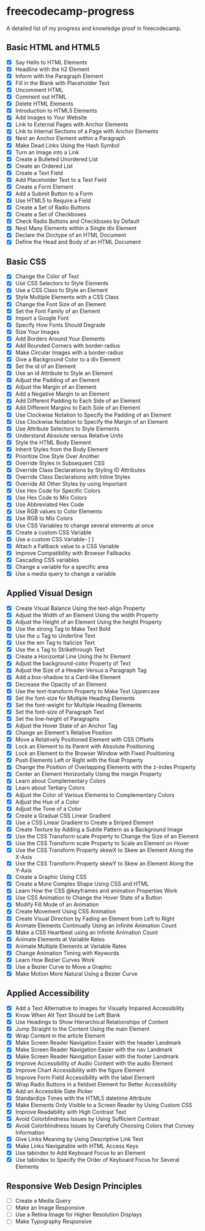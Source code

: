 # freecodecamp-progress
A detailed list of my progress and knowledge proof in freecodecamp.

## Basic HTML and HTML5
- [x] Say Hello to HTML Elements
- [x] Headline with the h2 Element
- [x] Inform with the Paragraph Element
- [x] Fill in the Blank with Placeholder Text
- [x] Uncomment HTML
- [x] Comment out HTML
- [x] Delete HTML Elements
- [x] Introduction to HTML5 Elements
- [x] Add Images to Your Website
- [x] Link to External Pages with Anchor Elements
- [x] Link to Internal Sections of a Page with Anchor Elements
- [x] Nest an Anchor Element within a Paragraph
- [x] Make Dead Links Using the Hash Symbol
- [x] Turn an Image into a Link
- [x] Create a Bulleted Unordered List
- [x] Create an Ordered List
- [x] Create a Text Field
- [x] Add Placeholder Text to a Text Field
- [x] Create a Form Element
- [x] Add a Submit Button to a Form
- [x] Use HTML5 to Require a Field
- [x] Create a Set of Radio Buttons
- [x] Create a Set of Checkboxes
- [x] Check Radio Buttons and Checkboxes by Default
- [x] Nest Many Elements within a Single div Element
- [x] Declare the Doctype of an HTML Document
- [x] Define the Head and Body of an HTML Document

## Basic CSS
- [x] Change the Color of Text
- [x] Use CSS Selectors to Style Elements
- [x] Use a CSS Class to Style an Element
- [x] Style Multiple Elements with a CSS Class
- [x] Change the Font Size of an Element
- [x] Set the Font Family of an Element
- [x] Import a Google Font
- [x] Specify How Fonts Should Degrade
- [x] Size Your Images
- [x] Add Borders Around Your Elements
- [x] Add Rounded Corners with border-radius
- [x] Make Circular Images with a border-radius
- [x] Give a Background Color to a div Element
- [x] Set the id of an Element
- [x] Use an id Attribute to Style an Element
- [x] Adjust the Padding of an Element
- [x] Adjust the Margin of an Element
- [x] Add a Negative Margin to an Element
- [x] Add Different Padding to Each Side of an Element
- [x] Add Different Margins to Each Side of an Element
- [x] Use Clockwise Notation to Specify the Padding of an Element
- [x] Use Clockwise Notation to Specify the Margin of an Element
- [x] Use Attribute Selectors to Style Elements
- [x] Understand Absolute versus Relative Units
- [x] Style the HTML Body Element
- [x] Inherit Styles from the Body Element
- [x] Prioritize One Style Over Another
- [x] Override Styles in Subsequent CSS
- [x] Override Class Declarations by Styling ID Attributes
- [x] Override Class Declarations with Inline Styles
- [x] Override All Other Styles by using Important
- [x] Use Hex Code for Specific Colors
- [x] Use Hex Code to Mix Colors
- [x] Use Abbreviated Hex Code
- [x] Use RGB values to Color Elements
- [x] Use RGB to Mix Colors
- [x] Use CSS Variables to change several elements at once
- [x] Create a custom CSS Variable
- [x] Use a custom CSS Variable- [ ] 
- [x] Attach a Fallback value to a CSS Variable
- [x] Improve Compatibility with Browser Fallbacks
- [x] Cascading CSS variables
- [x] Change a variable for a specific area
- [x] Use a media query to change a variable

## Applied Visual Design
- [x] Create Visual Balance Using the text-align Property
- [x] Adjust the Width of an Element Using the width Property
- [x] Adjust the Height of an Element Using the height Property
- [x] Use the strong Tag to Make Text Bold
- [x] Use the u Tag to Underline Text
- [x] Use the em Tag to Italicize Text
- [x] Use the s Tag to Strikethrough Text
- [x] Create a Horizontal Line Using the hr Element
- [x] Adjust the background-color Property of Text
- [x] Adjust the Size of a Header Versus a Paragraph Tag
- [x] Add a box-shadow to a Card-like Element
- [x] Decrease the Opacity of an Element
- [x] Use the text-transform Property to Make Text Uppercase
- [x] Set the font-size for Multiple Heading Elements
- [x] Set the font-weight for Multiple Heading Elements
- [x] Set the font-size of Paragraph Text
- [x] Set the line-height of Paragraphs
- [x] Adjust the Hover State of an Anchor Tag
- [x] Change an Element's Relative Position
- [x] Move a Relatively Positioned Element with CSS Offsets
- [x] Lock an Element to its Parent with Absolute Positioning
- [x] Lock an Element to the Browser Window with Fixed Positioning
- [x] Push Elements Left or Right with the float Property
- [x] Change the Position of Overlapping Elements with the z-index Property
- [x] Center an Element Horizontally Using the margin Property
- [x] Learn about Complementary Colors
- [x] Learn about Tertiary Colors
- [x] Adjust the Color of Various Elements to Complementary Colors
- [x] Adjust the Hue of a Color
- [x] Adjust the Tone of a Color
- [x] Create a Gradual CSS Linear Gradient
- [x] Use a CSS Linear Gradient to Create a Striped Element
- [x] Create Texture by Adding a Subtle Pattern as a Background Image
- [x] Use the CSS Transform scale Property to Change the Size of an Element
- [x] Use the CSS Transform scale Property to Scale an Element on Hover
- [x] Use the CSS Transform Property skewX to Skew an Element Along the X-Axis
- [x] Use the CSS Transform Property skewY to Skew an Element Along the Y-Axis
- [x] Create a Graphic Using CSS
- [x] Create a More Complex Shape Using CSS and HTML
- [x] Learn How the CSS @keyframes and animation Properties Work
- [x] Use CSS Animation to Change the Hover State of a Button
- [x] Modify Fill Mode of an Animation
- [x] Create Movement Using CSS Animation
- [x] Create Visual Direction by Fading an Element from Left to Right
- [x] Animate Elements Continually Using an Infinite Animation Count
- [x] Make a CSS Heartbeat using an Infinite Animation Count
- [x] Animate Elements at Variable Rates
- [x] Animate Multiple Elements at Variable Rates
- [x] Change Animation Timing with Keywords
- [x] Learn How Bezier Curves Work
- [x] Use a Bezier Curve to Move a Graphic
- [x] Make Motion More Natural Using a Bezier Curve

## Applied Accessibility
- [x] Add a Text Alternative to Images for Visually Impaired Accessibility
- [x] Know When Alt Text Should be Left Blank
- [x] Use Headings to Show Hierarchical Relationships of Content
- [x] Jump Straight to the Content Using the main Element
- [x] Wrap Content in the article Element
- [x] Make Screen Reader Navigation Easier with the header Landmark
- [x] Make Screen Reader Navigation Easier with the nav Landmark
- [x] Make Screen Reader Navigation Easier with the footer Landmark
- [x] Improve Accessibility of Audio Content with the audio Element
- [x] Improve Chart Accessibility with the figure Element
- [x] Improve Form Field Accessibility with the label Element
- [x] Wrap Radio Buttons in a fieldset Element for Better Accessibility
- [x] Add an Accessible Date Picker
- [x] Standardize Times with the HTML5 datetime Attribute
- [x] Make Elements Only Visible to a Screen Reader by Using Custom CSS
- [x] Improve Readability with High Contrast Text
- [x] Avoid Colorblindness Issues by Using Sufficient Contrast
- [x] Avoid Colorblindness Issues by Carefully Choosing Colors that Convey Information
- [x] Give Links Meaning by Using Descriptive Link Text
- [x] Make Links Navigatable with HTML Access Keys
- [x] Use tabindex to Add Keyboard Focus to an Element
- [x] Use tabindex to Specify the Order of Keyboard Focus for Several Elements

## Responsive Web Design Principles
- [ ] Create a Media Query
- [ ] Make an Image Responsive
- [ ] Use a Retina Image for Higher Resolution Displays
- [ ] Make Typography Responsive
